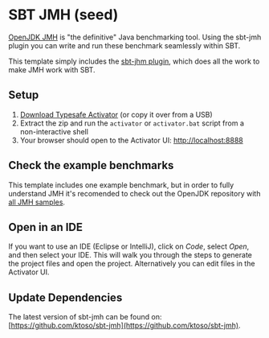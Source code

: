 SBT JMH (seed)
==============

[OpenJDK JMH](http://openjdk.java.net/projects/code-tools/jmh/) is "the definitive" Java benchmarking tool.
Using the sbt-jmh plugin you can write and run these benchmark seamlessly within SBT.

This template simply includes the [sbt-jhm plugin](https://github.com/ktoso/sbt-jmh), which does all the work to make JMH work with SBT.

Setup
-----

1. [Download Typesafe Activator](http://typesafe.com/platform/getstarted) (or copy it over from a USB)
2. Extract the zip and run the `activator` or `activator.bat` script from a non-interactive shell
3. Your browser should open to the Activator UI: [http://localhost:8888](http://localhost:8888)

Check the example benchmarks
----------------------------

This template includes one example benchmark, but in order to fully understand JMH it's recomended to check out the OpenJDK repository with [all JMH samples](http://hg.openjdk.java.net/code-tools/jmh/file/tip/jmh-samples/src/main/java/org/openjdk/jmh/samples/).

Open in an IDE
--------------

If you want to use an IDE (Eclipse or IntelliJ), click on *Code*, select *Open*, and then select your IDE.  This will walk you through the steps to generate the project files and open the project.  Alternatively you can edit files in the Activator UI.


Update Dependencies
-------------------

The latest version of sbt-jmh can be found on: [https://github.com/ktoso/sbt-jmh](https://github.com/ktoso/sbt-jmh).
